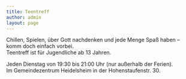 ```yaml
---
title: Teentreff
author: admin
layout: page
---
```

Chillen, Spielen, über Gott nachdenken und jede Menge Spaß haben &#8211; komm doch einfach vorbei.  
Teentreff ist für Jugendliche ab 13 Jahren.

Jeden Dienstag von 19:30 bis 21:00 Uhr (nur außerhalb der Ferien).  
Im Gemeindezentrum Heidelsheim in der Hohenstaufenstr. 30.